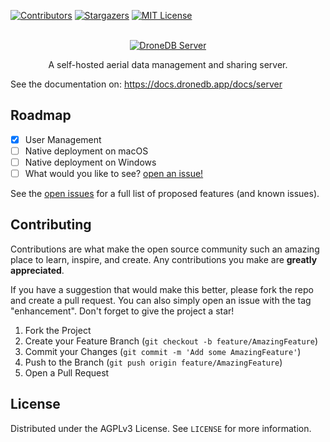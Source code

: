 [![Contributors][contributors-shield]][contributors-url]
[![Stargazers][stars-shield]][stars-url]
[![MIT License][license-shield]][license-url]

<!-- PROJECT LOGO -->
<br />
<div align="center">
  <a href="https://github.com/DroneDB/Server">
    <img src="https://user-images.githubusercontent.com/1951843/168909537-8523662e-766d-41e6-8b9b-60f37e5f168d.png" alt="DroneDB Server">
  </a>

  <p align="center">
    A self-hosted aerial data management and sharing server.
  </p>
</div>

See the documentation on: https://docs.dronedb.app/docs/server

## Roadmap

- [X] User Management
- [ ] Native deployment on macOS
- [ ] Native deployment on Windows
- [ ] What would you like to see? [open an issue!](https://github.com/DroneDB/Server/issues)

See the [open issues](https://github.com/DroneDB/Server/issues) for a full list of proposed features (and known issues).

## Contributing

Contributions are what make the open source community such an amazing place to learn, inspire, and create. Any contributions you make are **greatly appreciated**.

If you have a suggestion that would make this better, please fork the repo and create a pull request. You can also simply open an issue with the tag "enhancement".
Don't forget to give the project a star!

1. Fork the Project
2. Create your Feature Branch (`git checkout -b feature/AmazingFeature`)
3. Commit your Changes (`git commit -m 'Add some AmazingFeature'`)
4. Push to the Branch (`git push origin feature/AmazingFeature`)
5. Open a Pull Request

## License

Distributed under the AGPLv3 License. See `LICENSE` for more information.

[contributors-shield]: https://img.shields.io/github/contributors/DroneDB/Server.svg?style=for-the-badge
[contributors-url]: https://github.com/DroneDB/Server/graphs/contributors
[stars-shield]: https://img.shields.io/github/stars/DroneDB/Server.svg?style=for-the-badge
[stars-url]: https://github.com/DroneDB/Server/stargazers
[license-shield]: https://img.shields.io/github/license/DroneDB/Server.svg?style=for-the-badge
[license-url]: https://github.com/DroneDB/Server/blob/master/LICENSE
[product-screenshot]: images/screenshot.png
